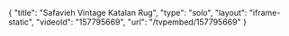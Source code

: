{
    "title": "Safavieh Vintage Katalan Rug",
    "type": "solo",
    "layout": "iframe-static",
    "videoId": "157795669",
    "url": "\/tvpembed\/157795669"
}